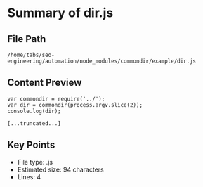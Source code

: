 # Summary of dir.js
  
## File Path
`/home/tabs/seo-engineering/automation/node_modules/commondir/example/dir.js`

## Content Preview
```
var commondir = require('../');
var dir = commondir(process.argv.slice(2));
console.log(dir);

[...truncated...]
```

## Key Points
- File type: .js
- Estimated size: 94 characters
- Lines: 4
